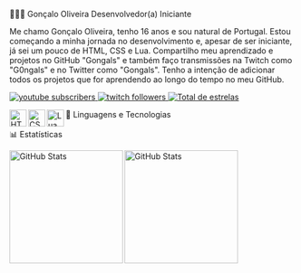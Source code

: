 👨🏻‍💻 Gonçalo Oliveira
Desenvolvedor(a) Iniciante

Me chamo Gonçalo Oliveira, tenho 16 anos e sou natural de Portugal. Estou começando a minha jornada no desenvolvimento e, apesar de ser iniciante, já sei um pouco de HTML, CSS e Lua. Compartilho meu aprendizado e projetos no GitHub "Gongals" e também faço transmissões na Twitch como "G0ngals" e no Twitter como "Gongals". Tenho a intenção de adicionar todos os projetos que for aprendendo ao longo do tempo no meu GitHub.

<p align="left"> <a href="https://www.youtube.com/[seu canal]?sub_confirmation=1"> <img alt="youtube subscribers" title="Inscreva-se no meu canal" src="https://custom-icon-badges.demolab.com/youtube/channel/subscribers/Gongals?color=%23E05D44&label=Inscreva-se&logo=video&logoColor=white&style=for-the-badge&labelColor=CE4630" /> </a> <a href="https://www.twitch.tv/G0ngals"> <img alt="twitch followers" title="Me siga na Twitch" src="https://custom-icon-badges.demolab.com/twitch/followers/G0ngals?color=9146ff&labelColor=7d22a3&style=for-the-badge&logo=twitch&logoColor=white" /> </a> <a href="https://github.com/Gongals?tab=repositories&sort=stargazers"> <img alt="Total de estrelas" title="Total de estrelas GitHub" src="https://custom-icon-badges.demolab.com/github/stars/Gongals?color=55960c&style=for-the-badge&labelColor=488207&logo=star&label=estrelas" /> </a> </p>
🤖 Linguagens e Tecnologias
<img align="left" alt="HTML" title="HTML" width="30px" src="https://cdn.jsdelivr.net/gh/devicons/devicon@latest/icons/html5/html5-original.svg" /> <img align="left" alt="CSS" title="CSS" width="30px" src="https://cdn.jsdelivr.net/gh/devicons/devicon@latest/icons/css3/css3-original.svg" /> <img align="left" alt="Lua" title="Lua" width="30px" src="https://cdn.jsdelivr.net/gh/devicons/devicon@latest/icons/lua/lua-original.svg" /> <br/> <br/>
📊 Estatísticas
<p> <img align="left" alt="GitHub Stats" height="200" src="https://github-readme-stats.vercel.app/api?username=Gongals&show_icons=true&theme=tokyonight&include_all_commits=true&locale=pt-br" /> <img align="left" alt="GitHub Stats" height="200" src="https://github-readme-stats.vercel.app/api/top-langs/?username=Gongals&theme=tokyonight&layout=compact&custom_title=Tecnologias&langs_count=9" /> </p>
